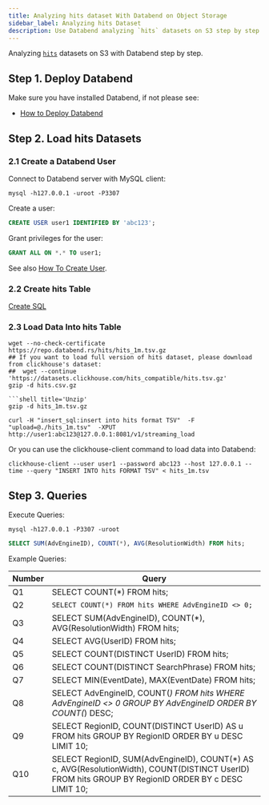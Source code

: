 ```yaml
---
title: Analyzing hits dataset With Databend on Object Storage
sidebar_label: Analyzing hits Dataset
description: Use Databend analyzing `hits` datasets on S3 step by step.
---
```


Analyzing [`hits`](https://clickhouse.com/docs/en/getting-started/example-datasets/metrica) datasets on S3 with Databend step by step.

## Step 1. Deploy Databend

Make sure you have installed Databend, if not please see:

* [How to Deploy Databend](../00-guides/index.md#deployment)

## Step 2. Load hits Datasets

### 2.1 Create a Databend User

Connect to Databend server with MySQL client:
```shell
mysql -h127.0.0.1 -uroot -P3307 
```

Create a user:
```sql
CREATE USER user1 IDENTIFIED BY 'abc123';
```

Grant privileges for the user:
```sql
GRANT ALL ON *.* TO user1;
```

See also [How To Create User](../30-reference/30-sql/00-ddl/30-user/01-user-create-user.md).

### 2.2 Create hits Table
 
[Create SQL](https://github.com/datafuselabs/databend/blob/main/tests/suites/1_stateful/ddl/hits.sql)

### 2.3 Load Data Into hits Table

```shell title='hits.tsv'
wget --no-check-certificate https://repo.databend.rs/hits/hits_1m.tsv.gz
## If you want to load full version of hits dataset, please download from clickhouse's dataset:
##  wget --continue 'https://datasets.clickhouse.com/hits_compatible/hits.tsv.gz'
gzip -d hits.csv.gz

```shell title='Unzip'
gzip -d hits_1m.tsv.gz
```

```shell title='Load CSV files into Databend'
curl -H "insert_sql:insert into hits format TSV"  -F  "upload=@./hits_1m.tsv"  -XPUT http://user1:abc123@127.0.0.1:8081/v1/streaming_load
```

Or you can use the clickhouse-client command to load data into Databend:

```shell title='Load CSV files into Databend'
clickhouse-client --user user1 --password abc123 --host 127.0.0.1 --time --query "INSERT INTO hits FORMAT TSV" < hits_1m.tsv
```


## Step 3. Queries

Execute Queries:

```shell
mysql -h127.0.0.1 -P3307 -uroot
```
```sql
SELECT SUM(AdvEngineID), COUNT(*), AVG(ResolutionWidth) FROM hits;
```

Example Queries:

| Number      | Query |
| ----------- | ----------- |
| Q1 | SELECT COUNT(*) FROM hits; |
| Q2 | `SELECT COUNT(*) FROM hits WHERE AdvEngineID <> 0;` |
| Q3 | SELECT SUM(AdvEngineID), COUNT(*), AVG(ResolutionWidth) FROM hits; |
| Q4 | SELECT AVG(UserID) FROM hits; |
| Q5 | SELECT COUNT(DISTINCT UserID) FROM hits; |
| Q6 | SELECT COUNT(DISTINCT SearchPhrase) FROM hits; |
| Q7 | SELECT MIN(EventDate), MAX(EventDate) FROM hits; |
| Q8 | SELECT AdvEngineID, COUNT(*) FROM hits WHERE AdvEngineID <> 0 GROUP BY AdvEngineID ORDER BY COUNT(*) DESC; |
| Q9 | SELECT RegionID, COUNT(DISTINCT UserID) AS u FROM hits GROUP BY RegionID ORDER BY u DESC LIMIT 10; |
| Q10 | SELECT RegionID, SUM(AdvEngineID), COUNT(*) AS c, AVG(ResolutionWidth), COUNT(DISTINCT UserID) FROM hits GROUP BY RegionID ORDER BY c DESC LIMIT 10; |
